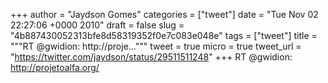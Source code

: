 
+++
author = "Jaydson Gomes"
categories = ["tweet"]
date = "Tue Nov 02 22:27:06 +0000 2010"
draft = false
slug = "4b887430052313bfe8d58319352f0e7c083e048e"
tags = ["tweet"]
title = """RT @gwidion: http://proje..."""
tweet = true
micro = true
tweet_url = "https://twitter.com/jaydson/status/29511511248"
+++
RT @gwidion: http://projetoalfa.org/
